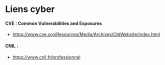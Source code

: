 # Liens cyber

#### CVE : Common Vulnerabilities and Exposures
* https://www.cve.org/Resources/Media/Archives/OldWebsite/index.html


#### CNIL :
* https://www.cnil.fr/professionnel
